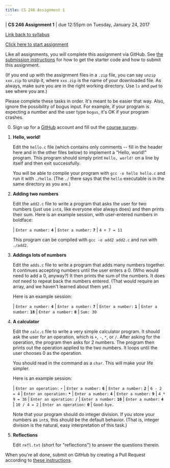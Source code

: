 ```yaml
---
title: CS 246 Assignment 1
---
```


<div id="header">

| **CS 246 Assignment 1**
| due 12:55pm on Tuesday, January 24, 2017

</div>

[Link back to syllabus](http://cs.brynmawr.edu/cs246/syllabus.html)

[Click here to start assignment](https://classroom.github.com/group-assignment-invitations/b521747c76117df3373d92e3ace59ba8)

Like all assignments, you will complete this assignment via
GitHub. See [the submission instructions](../submission.html)
for how to get the starter code and how to submit this
assignment.

(If you end up with the assignment files in a `.zip` file,
you can say `unzip xxx.zip` to unzip it, where `xxx.zip`
is the name of your downloaded file. As always, make sure
you are in the right working directory. Use `ls` and `pwd`
to see where you are.)

Please complete these tasks in order. It's meant to be
easier that way. Also, ignore the possibility of bogus
input. For example, if your program is expecting a number
and the user type `bogus`, it's OK if your program crashes.

0. Sign up for a [GitHub](https://github.com/) account
   and fill out the [course survey](TODO).

1. **Hello, world!**

    Edit the `hello.c` file (which contains only comments
    -- fill in the header here and in the other files below)
to implement a "Hello, world!" program. This program should
simply print `Hello, world!` on a line by itself and then
exit successfully.

    You will be able to compile your program with `gcc -o hello hello.c` and run it with `./hello`. (The `./` there says that the `hello`
    executable is in the same directory as you are.)

2. **Adding two numbers**

    Edit the `add2.c` file to write a program that asks the user
    for two numbers (just use `int`s, like everyone else always
    does) and then prints their sum. Here is an example session,
    with user-entered numbers in boldface:

    | `Enter a number:` **`4`**
    | `Enter a number:` **`7`**
    | `4 + 7 = 11`

    This program can be compiled with `gcc -o add2 add2.c` and run
    with `./add2`.

3. **Addings lots of numbers**

    Edit the `adds.c` file to write a program that adds many
    numbers together. It continues accepting numbers until the
    user enters a 0. (Who would need to add a 0, anyway?)
    It then prints the sum of the numbers. It does *not* need
    to repeat back the numbers entered. (That would require
    an array, and we haven't learned about them yet.)

    Here is an example session:

    | `Enter a number:` **`4`**
    | `Enter a number:` **`7`**
    | `Enter a number:` **`1`**
    | `Enter a number:` **`18`**
    | `Enter a number:` **`0`**
    | `Sum: 30`

4. **A calculator**

    Edit the `calc.c` file to write a very simple calculator
    program. It should ask the user for an operation, which
    is `+`, `-`, `*`, or `/`. After asking for the operation,
    the program then asks for 2 numbers. The program then
    prints out the operation applied to the two numbers.
    It loops until the user chooses 0 as the operation.

    You should read in the command as a `char`. This will
    make your life simpler.

    Here is an example session:

    | `Enter an operation:` **`-`**
    | `Enter a number:` **`6`**
    | `Enter a number:` **`2`**
    | `6 - 2 = 4`
    | `Enter an operation:` **`*`**
    | `Enter a number:` **`4`**
    | `Enter a number:` **`9`**
    | `4 * 9 = 36`
    | `Enter an operation:` **`/`**
    | `Enter a number:` **`10`**
    | `Enter a number:` **`4`**
    | `10 / 4 = 2`
    | `Enter an operation:` **`0`**
    | `Good-bye.`

    Note that your program should do integer division. If
    you store your numbers as `int`s, this should be the
    default behavior. (That is, integer division is the
    natural, easy interpretation of this task.)

5. **Reflections**

    Edit `refl.txt` (short for "reflections") to answer
    the questions therein.

When you're all done, submit on GitHub by creating a Pull
Request according to [these instructions](../submission.html).
